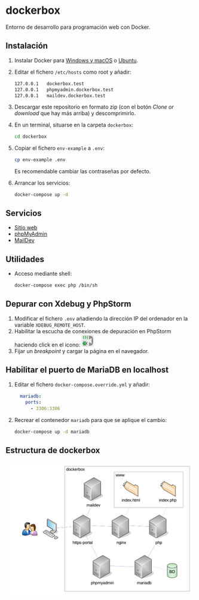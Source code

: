 # dockerbox

Entorno de desarrollo para programación web con Docker.

## Instalación

1. Instalar Docker para [Windows y macOS](https://www.docker.com/products/docker-desktop) o [Ubuntu](https://docs.docker.com/install/linux/docker-ce/ubuntu/).
2. Editar el fichero `/etc/hosts` como root y añadir:

	```
	127.0.0.1	dockerbox.test
	127.0.0.1	phpmyadmin.dockerbox.test
	127.0.0.1	maildev.dockerbox.test
	```

3. Descargar este repositorio en formato zip (con el botón _Clone or download_ que hay más arriba) y descomprimirlo.
4. En un terminal, situarse en la carpeta `dockerbox`:

	```sh
	cd dockerbox
	```

5. Copiar el fichero `env-example` a `.env`:

	```sh
	cp env-example .env
	```
	
	Es recomendable cambiar las contraseñas por defecto.

6. Arrancar los servicios:

	```sh
	docker-compose up -d
	```

## Servicios

- [Sitio web](https://dockerbox.test)
- [phpMyAdmin](https://phpmyadmin.dockerbox.test)
- [MailDev](https://maildev.dockerbox.test)

## Utilidades

- Acceso mediante shell: 

	```sh
	docker-compose exec php /bin/sh
	```

## Depurar con Xdebug y PhpStorm

1. Modificar el fichero `.env` añadiendo la dirección IP del ordenador en la variable `XDEBUG_REMOTE_HOST`.
2. Habilitar la escucha de conexiones de depuración en PhpStorm haciendo click en el icono: ![Icono de escucha de conexión de Xdebug](debug_listener.png)
3. Fijar un _breakpoint_ y cargar la página en el navegador.

## Habilitar el puerto de MariaDB en localhost

1. Editar el fichero `docker-compose.override.yml` y añadir:

	```yml
	  mariadb:
	    ports:
	      - 3306:3306
	```

2. Recrear el contenedor `mariadb` para que se aplique el cambio:

	```sh
	docker-compose up -d mariadb
	```

## Estructura de dockerbox

![Diagrama de contenedores de dockerbox](diagrama/diagrama.png)
